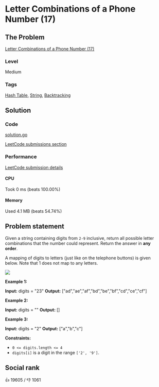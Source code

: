 # Letter Combinations of a Phone Number (17)

## The Problem

[Letter Combinations of a Phone Number (17)](https://leetcode.com/problems/letter-combinations-of-a-phone-number)

### Level

Medium

### Tags

 [Hash Table](https://leetcode.com/tag/hash-table), [String](https://leetcode.com/tag/string), [Backtracking](https://leetcode.com/tag/backtracking)

## Solution

### Code

[solution.go](solution.go)

[LeetCode submissions section](https://leetcode.com/problems/letter-combinations-of-a-phone-number/submissions/1619659509/)

### Performance

[LeetCode submission details](https://leetcode.com/submissions/detail/1619659509/)

#### CPU

Took 0 ms (beats 100.00%)

#### Memory

Used 4.1 MB (beats 54.74%)

## Problem statement

Given a string containing digits from `2-9` inclusive, return all possible letter combinations that the number could represent. Return the answer in **any order**.

A mapping of digits to letters (just like on the telephone buttons) is given below. Note that 1 does not map to any letters.

![](https://assets.leetcode.com/uploads/2022/03/15/1200px-telephone-keypad2svg.png) 

**Example 1:**


**Input:** digits = "23"
**Output:** ["ad","ae","af","bd","be","bf","cd","ce","cf"]

**Example 2:**


**Input:** digits = ""
**Output:** []

**Example 3:**


**Input:** digits = "2"
**Output:** ["a","b","c"]

**Constraints:**

* `0 <= digits.length <= 4`
* `digits[i]` is a digit in the range `['2', '9']`.

## Social rank

:thumbsup: 19605 / :thumbsdown: 1061
